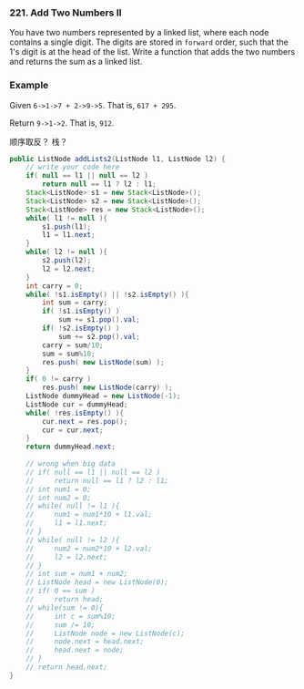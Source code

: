 ### 221. Add Two Numbers II

You have two numbers represented by a linked list, where each node contains a single digit. The digits are stored in `forward` order, such that the 1's digit is at the head of the list. Write a function that adds the two numbers and returns the sum as a linked list.

### Example

Given `6->1->7 + 2->9->5`. That is, `617 + 295`.

Return `9->1->2`. That is, `912`.



顺序取反？ 栈？

```java
public ListNode addLists2(ListNode l1, ListNode l2) {
    // write your code here
    if( null == l1 || null == l2 )
        return null == l1 ? l2 : l1;
    Stack<ListNode> s1 = new Stack<ListNode>();
    Stack<ListNode> s2 = new Stack<ListNode>();
    Stack<ListNode> res = new Stack<ListNode>();
    while( l1 != null ){
        s1.push(l1);
        l1 = l1.next;
    }
    while( l2 != null ){
        s2.push(l2);
        l2 = l2.next;
    }
    int carry = 0;
    while( !s1.isEmpty() || !s2.isEmpty() ){
        int sum = carry;
        if( !s1.isEmpty() )
            sum += s1.pop().val;
        if( !s2.isEmpty() )
            sum += s2.pop().val;
        carry = sum/10;
        sum = sum%10;
        res.push( new ListNode(sum) );
    }
    if( 0 != carry )
        res.push( new ListNode(carry) );
    ListNode dummyHead = new ListNode(-1);
    ListNode cur = dummyHead;
    while( !res.isEmpty() ){
        cur.next = res.pop();
        cur = cur.next;
    }
    return dummyHead.next;
		
  	// wrong when big data
    // if( null == l1 || null == l2 )
    //     return null == l1 ? l2 : l1;
    // int num1 = 0;
    // int num2 = 0;
    // while( null != l1 ){
    //     num1 = num1*10 + l1.val;
    //     l1 = l1.next;
    // }
    // while( null != l2 ){
    //     num2 = num2*10 + l2.val;
    //     l2 = l2.next;
    // }
    // int sum = num1 + num2;
    // ListNode head = new ListNode(0);
    // if( 0 == sum )
    //     return head;
    // while(sum != 0){
    //     int c = sum%10;
    //     sum /= 10;
    //     ListNode node = new ListNode(c);
    //     node.next = head.next;
    //     head.next = node;
    // }
    // return head.next;
}
```

